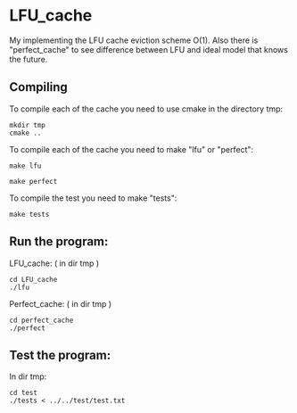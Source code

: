 # LFU_cache
My implementing the LFU cache eviction scheme O(1). Also there is "perfect_cache" to see difference between LFU and ideal model that knows the future.

## Compiling 

To compile each of the cache you need to use сmake in the directory tmp:

``` 
mkdir tmp
сmake ..
```

To compile each of the cache you need to make "lfu" or "perfect":

```
make lfu
```
```
make perfect
```

To compile the test you need to make "tests":

```
make tests
```

## Run the program:
LFU_cache: ( in dir tmp )
```
cd LFU_cache
./lfu
```
Perfect_cache: ( in dir tmp )

```
cd perfect_cache
./perfect
```
## Test the program: 
In dir tmp:

```
cd test
./tests < ../../test/test.txt
```

